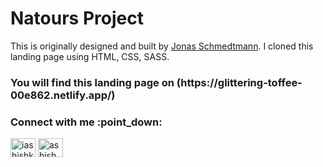 # Natours Project
This is originally designed and built by [Jonas Schmedtmann](https://codingheroes.io/). I cloned this landing page using HTML, CSS, SASS.

<h3>You will find this landing page on (https://glittering-toffee-00e862.netlify.app/)</h3>

<h3 align="left">Connect with me :point_down:</h3> 
<p><a href="https://twitter.com/iashishkhangwal" target="blank"><img align="center" src="https://raw.githubusercontent.com/rahuldkjain/github-profile-readme-generator/master/src/images/icons/Social/twitter.svg" alt="iashishkhangwal" height="30" width="40" /></a>
<a href="https://www.linkedin.com/in/ashish-khanagwal-890326213/" target="blank"><img align="center" src="https://raw.githubusercontent.com/rahuldkjain/github-profile-readme-generator/master/src/images/icons/Social/linked-in-alt.svg" alt="ashish khanagwal" height="30" width="40" /></a>
</p>
